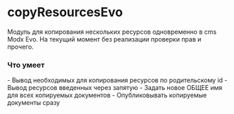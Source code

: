 copyResourcesEvo
===============

Модуль для копирования нескольких ресурсов одновременно в cms Modx Evo.
На текущий момент без реализации проверки прав и прочего.

<h3>Что умеет</h3>
- Вывод необходимых для копирования ресурсов по родительскому id 
- Вывод ресурсов введенных через запятую
- Задать новое ОБЩЕЕ имя для всех копируемых документов
- Опубликовывать копируемые документы сразу
